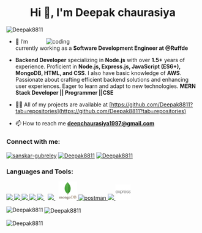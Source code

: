 
<h1 align="center">Hi 👋, I'm Deepak chaurasiya</h1>
<p align="left"> <img src="https://komarev.com/ghpvc/?username=Deepak8811&label=Profile%20views&color=0e75b6&style=flat" alt="Deepak8811" /> </p> 
<img align="right" alt="coding" width ="400" src="https://cdn.dribbble.com/users/1162077/screenshots/3848914/programmer.gif">



- 🔭 I’m currently working as a  **Software Development Engineer at @Ruffde**

- **Backend Developer** specializing in **Node.js** with over **1.5+** years of experience. Proficient in **Node.js, Express.js, JavaScript (ES6+), MongoDB, HTML, and CSS**. I also have basic knowledge of **AWS**. Passionate about crafting efficient backend solutions and enhancing user experiences. Eager to learn and adapt to new technologies. **MERN Stack Developer || Programmer ||CSE**

  
- 👨‍💻 All of my projects are available at [https://github.com/Deepak8811?tab=repositories](https://github.com/Deepak8811?tab=repositories)

  
- 📫 How to reach me **deepchaurasiya1997@gmail.com**


<h3 align="left">Connect with me:</h3>
<p align="left">


<a href="https://www.linkedin.com/in/deepak-chaurasiya-136457228/" target="_blank"><img align="center" src="https://raw.githubusercontent.com/rahuldkjain/github-profile-readme-generator/master/src/images/icons/Social/linked-in-alt.svg" alt="sanskar-gubreley" height="30" width="40" /></a>
<a href="https://www.instagram.com/deepak_chaurasiya_13/" target="_blank"><img align="center" src="https://raw.githubusercontent.com/rahuldkjain/github-profile-readme-generator/master/src/images/icons/Social/instagram.svg" alt="Deepak8811" height="30" width="40" /></a>
<a href="https://leetcode.com/Deepak_8811/" target="_blank"><img align="center" src="https://raw.githubusercontent.com/rahuldkjain/github-profile-readme-generator/master/src/images/icons/Social/leet-code.svg" alt="Deepak8811" height="30" width="40" /></a>
</p>


<h3 align="left">Languages and Tools:</h3>

<p align="left"> 
    <a href="https://reactjs.org/" target="_blank"> <img src="https://img.icons8.com/color/48/000000/react-native.png"/> </a>
<!--     <a href="https://redux.js.org" target="_blank"> <img src="https://img.icons8.com/color/48/000000/redux.png"/> </a> -->
    <a href="https://developer.mozilla.org/en-US/docs/Web/JavaScript" target="_blank"> <img src="https://img.icons8.com/color/48/000000/javascript.png"/> </a> 
    <a href="https://www.w3.org/html/" target="_blank"> <img src="https://img.icons8.com/color/48/000000/html-5.png"/> </a> 
    <a href="https://getbootstrap.com" target="_blank"> <img src="https://img.icons8.com/color/48/000000/bootstrap.png"/> </a> 
    <a style="padding-right:8px;" href="https://nodejs.org" target="_blank"> <img src="https://img.icons8.com/color/48/000000/nodejs.png"/> </a> 
    <a style="padding-right:8px;" href="https://www.mysql.com/" target="_blank"> <img src="https://img.icons8.com/fluent/50/000000/mysql-logo.png"/> </a>
    <a href="https://www.mongodb.com/" target="_blank"> <img src="https://raw.githubusercontent.com/devicons/devicon/master/icons/mongodb/mongodb-original-wordmark.svg" alt="mongodb" width="48" height="48"/> </a> 
    <a href="https://postman.com" target="_blank"> <img src="https://www.vectorlogo.zone/logos/getpostman/getpostman-icon.svg" alt="postman" width="45" height="45"/> </a>   
    <a href="https://git-scm.com/" target="_blank"> <img src="https://img.icons8.com/color/48/000000/git.png"/> </a> 
    <a href="https://expressjs.com" target="_blank"> <img src="https://raw.githubusercontent.com/devicons/devicon/master/icons/express/express-original-wordmark.svg" alt="express" width="40" height="40"/> </a>
<!--     <a href="https://www.php.net" target="_blank"> <img src="https://img.icons8.com/dusk/48/000000/php-logo.png" alt="php"/> </a> -->
    <!-- <a href="https://www.java.com" target="_blank"> <img src="https://img.icons8.com/color/48/000000/java-coffee-cup-logo.png"/> </a> -->
    <!-- <a href="https://www.python.org" target="_blank"> <img src="https://img.icons8.com/color/48/000000/python.png"/> </a>  -->
    <!-- <a href="https://firebase.google.com/" target="_blank"> <img src="https://img.icons8.com/color/48/000000/firebase.png"/> </a>  -->
</p>


<p><img align="left" src="https://github-readme-stats.vercel.app/api/top-langs?username=Deepak8811&show_icons=true&locale=en&layout=compact" alt="Deepak8811" /></p>
<p>&nbsp;<img align="center" src="https://github-readme-stats.vercel.app/api?username=Deepak8811&show_icons=true&locale=en" alt="Deepak8811" /></p>
<p><img align="center" src="https://github-readme-streak-stats.herokuapp.com/?user=Deepak8811&" alt="Deepak8811" /></p>

